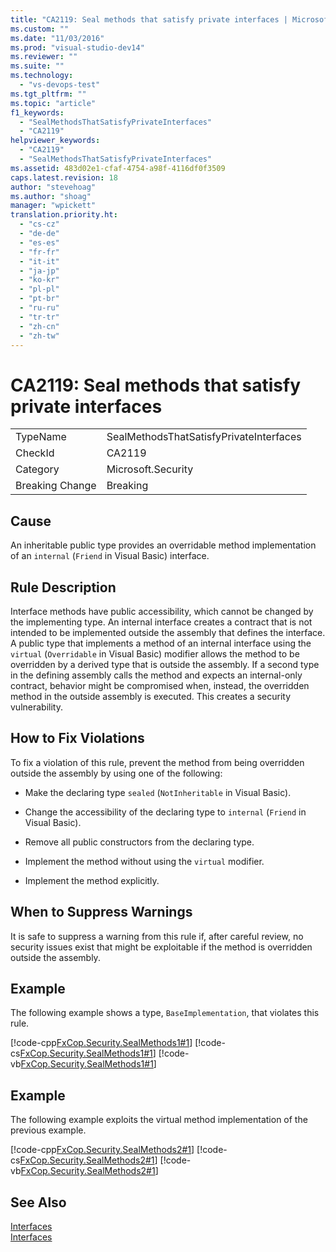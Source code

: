 ```yaml
---
title: "CA2119: Seal methods that satisfy private interfaces | Microsoft Docs"
ms.custom: ""
ms.date: "11/03/2016"
ms.prod: "visual-studio-dev14"
ms.reviewer: ""
ms.suite: ""
ms.technology: 
  - "vs-devops-test"
ms.tgt_pltfrm: ""
ms.topic: "article"
f1_keywords: 
  - "SealMethodsThatSatisfyPrivateInterfaces"
  - "CA2119"
helpviewer_keywords: 
  - "CA2119"
  - "SealMethodsThatSatisfyPrivateInterfaces"
ms.assetid: 483d02e1-cfaf-4754-a98f-4116df0f3509
caps.latest.revision: 18
author: "stevehoag"
ms.author: "shoag"
manager: "wpickett"
translation.priority.ht: 
  - "cs-cz"
  - "de-de"
  - "es-es"
  - "fr-fr"
  - "it-it"
  - "ja-jp"
  - "ko-kr"
  - "pl-pl"
  - "pt-br"
  - "ru-ru"
  - "tr-tr"
  - "zh-cn"
  - "zh-tw"
---
```

# CA2119: Seal methods that satisfy private interfaces
|||  
|-|-|  
|TypeName|SealMethodsThatSatisfyPrivateInterfaces|  
|CheckId|CA2119|  
|Category|Microsoft.Security|  
|Breaking Change|Breaking|  
  
## Cause  
 An inheritable public type provides an overridable method implementation of an `internal` (`Friend` in Visual Basic) interface.  
  
## Rule Description  
 Interface methods have public accessibility, which cannot be changed by the implementing type. An internal interface creates a contract that is not intended to be implemented outside the assembly that defines the interface. A public type that implements a method of an internal interface using the `virtual` (`Overridable` in Visual Basic) modifier allows the method to be overridden by a derived type that is outside the assembly. If a second type in the defining assembly calls the method and expects an internal-only contract, behavior might be compromised when, instead, the overridden method in the outside assembly is executed. This creates a security vulnerability.  
  
## How to Fix Violations  
 To fix a violation of this rule, prevent the method from being overridden outside the assembly by using one of the following:  
  
-   Make the declaring type `sealed` (`NotInheritable` in Visual Basic).  
  
-   Change the accessibility of the declaring type to `internal` (`Friend` in Visual Basic).  
  
-   Remove all public constructors from the declaring type.  
  
-   Implement the method without using the `virtual` modifier.  
  
-   Implement the method explicitly.  
  
## When to Suppress Warnings  
 It is safe to suppress a warning from this rule if, after careful review, no security issues exist that might be exploitable if the method is overridden outside the assembly.  
  
## Example  
 The following example shows a type, `BaseImplementation`, that violates this rule.  
  
 [!code-cpp[FxCop.Security.SealMethods1#1](../code-quality/codesnippet/CPP/ca2119-seal-methods-that-satisfy-private-interfaces_1.cpp)]
 [!code-cs[FxCop.Security.SealMethods1#1](../code-quality/codesnippet/CSharp/ca2119-seal-methods-that-satisfy-private-interfaces_1.cs)]
 [!code-vb[FxCop.Security.SealMethods1#1](../code-quality/codesnippet/VisualBasic/ca2119-seal-methods-that-satisfy-private-interfaces_1.vb)]  
  
## Example  
 The following example exploits the virtual method implementation of the previous example.  
  
 [!code-cpp[FxCop.Security.SealMethods2#1](../code-quality/codesnippet/CPP/ca2119-seal-methods-that-satisfy-private-interfaces_2.cpp)]
 [!code-cs[FxCop.Security.SealMethods2#1](../code-quality/codesnippet/CSharp/ca2119-seal-methods-that-satisfy-private-interfaces_2.cs)]
 [!code-vb[FxCop.Security.SealMethods2#1](../code-quality/codesnippet/VisualBasic/ca2119-seal-methods-that-satisfy-private-interfaces_2.vb)]  
  
## See Also  
 [Interfaces](/dotnet/csharp/programming-guide/interfaces/index)   
 [Interfaces](/dotnet/visual-basic/programming-guide/language-features/interfaces/index)